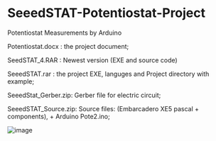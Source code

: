 # SeeedSTAT-Potentiostat-Project
Potentiostat Measurements by Arduino

Potentiostat.docx   : the project document;

SeedSTAT_4.RAR      : Newest version (EXE and source code)

SeeedSTAT.rar       : the project EXE, languges and Project directory with example;

SeeedStat_Gerber.zip: Gerber file for electric circuit;

SeeedSTAT_Source.zip: Source files: (Embarcadero XE5 pascal + components), + Arduino Pote2.ino;

![image](https://user-images.githubusercontent.com/17915931/113701360-5817f700-96d8-11eb-8f00-5a9cfa2f8b90.png)
